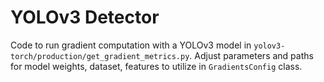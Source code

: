 # YOLOv3 Detector

Code to run gradient computation with a YOLOv3 model in `yolov3-torch/production/get_gradient_metrics.py`. Adjust parameters and paths for model weights, dataset, features to utilize in `GradientsConfig` class.

